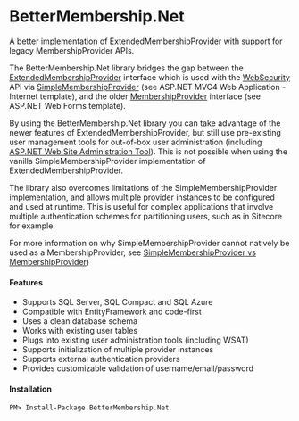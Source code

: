 BetterMembership.Net
========================

A better implementation of ExtendedMembershipProvider with support for legacy MembershipProvider APIs.

The BetterMembership.Net library bridges the gap between the [ExtendedMembershipProvider][2] interface which is used with the [WebSecurity][5] API via [SimpleMembershipProvider][4] (see ASP.NET MVC4 Web Application - Internet template), and the older [MembershipProvider][3] interface (see ASP.NET Web Forms template).

By using the BetterMembership.Net library you can take advantage of the newer features of ExtendedMembershipProvider, but still use pre-existing user management tools for out-of-box user administration (including [ASP.NET Web Site Administration Tool][1]). This is not possible when using the vanilla SimpleMembershipProvider implementation of ExtendedMembershipProvider.

The library also overcomes limitations of the SimpleMembershipProvider implementation, and allows multiple provider instances to be configured and used at runtime. This is useful for complex applications that involve multiple authentication schemes for partitioning users, such as in Sitecore for example.

For more information on why SimpleMembershipProvider cannot natively be used as a MembershipProvider, see [SimpleMembershipProvider vs MembershipProvider][1])

#### Features

* Supports SQL Server, SQL Compact and SQL Azure
* Compatible with EntityFramework and code-first
* Uses a clean database schema 
* Works with existing user tables
* Plugs into existing user administration tools (including WSAT)
* Supports initialization of multiple provider instances
* Supports external authentication providers
* Provides customizable validation of username/email/password

#### Installation

	PM> Install-Package BetterMembership.Net
		
[1]: http://www.thecodeking.co.uk/2013/08/simplemembershipprovider-vs.html
[2]: http://msdn.microsoft.com/en-us/library/webmatrix.webdata.extendedmembershipprovider(v=vs.111).aspx
[3]: http://msdn.microsoft.com/en-us/library/system.web.security.membershipprovider.aspx
[4]: http://msdn.microsoft.com/en-us/library/webmatrix.webdata.simplemembershipprovider(v=vs.111).aspx
[5]: http://msdn.microsoft.com/en-us/library/webmatrix.webdata.websecurity(v=vs.111).aspx
